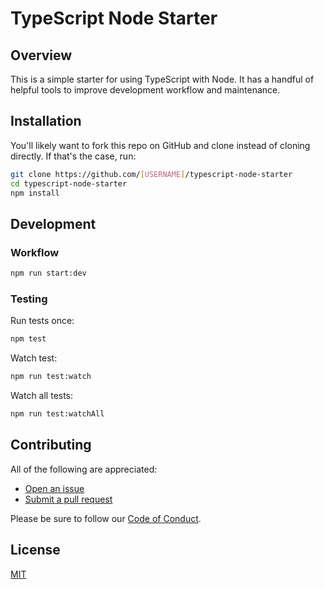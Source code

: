 # TypeScript Node Starter

## Overview

This is a simple starter for using TypeScript with Node. It has a handful of helpful tools to
improve development workflow and maintenance.

## Installation

You'll likely want to fork this repo on GitHub and clone instead of cloning directly. If that's the
case, run:

```sh
git clone https://github.com/[USERNAME]/typescript-node-starter
cd typescript-node-starter
npm install
```

## Development

### Workflow

```sh
npm run start:dev
```

### Testing

Run tests once:

```sh
npm test
```

Watch test:

```sh
npm run test:watch
```

Watch all tests:

```sh
npm run test:watchAll
```

## Contributing

All of the following are appreciated:

- [Open an issue](https://github.com/alanbsmith/typescript-node-starter/issues)
- [Submit a pull request](https://github.com/alanbsmith/typescript-node-starter/compare)

Please be sure to follow our [Code of Conduct](./CODE_OF_CONDUCT.md).

## License

[MIT](./LICENSE)
